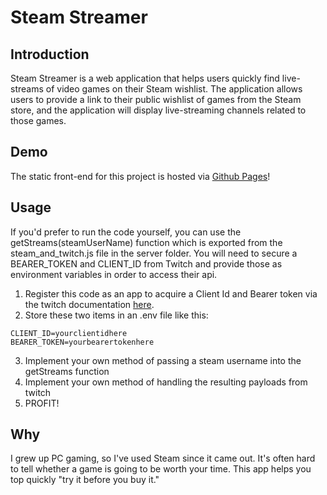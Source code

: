 # Steam Streamer

## Introduction
Steam Streamer is a web application that helps users quickly find live-streams of video games on their Steam wishlist. The application allows users to provide a link to their public wishlist of games from the Steam store, and the application will display live-streaming channels related to those games. 

## Demo
The static front-end for this project is hosted via [Github Pages](https://enkemmc.github.io/steam_favorites_on_twitch/)!

## Usage
If you'd prefer to run the code yourself, you can use the getStreams(steamUserName) function which is exported from the steam_and_twitch.js file in the server folder.  You will need to secure a BEARER_TOKEN and CLIENT_ID from Twitch and provide those as environment variables in order to access their api.

1. Register this code as an app to acquire a Client Id and Bearer token via the twitch documentation [here](https://dev.twitch.tv/docs/authentication/getting-tokens-oauth/).
2. Store these two items in an .env file like this:
``` 
CLIENT_ID=yourclientidhere
BEARER_TOKEN=yourbearertokenhere
```
3. Implement your own method of passing a steam username into the getStreams function
4. Implement your own method of handling the resulting payloads from twitch
5. PROFIT!

## Why
I grew up PC gaming, so I've used Steam since it came out.  It's often hard to tell whether a game is going to be worth your time.  This app helps you top quickly "try it before you buy it."
